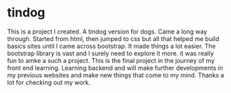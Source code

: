 # tindog
This is a project I created. A tindog version for dogs. Came a long way through. Started from html, then jumped to css but all that helped me build basics sites until
I came across bootstrap. It made things a lot easier. The bootstrap library is vast and I surely need to explore it more. it was really fun to amke a such a project. This is the final project in the journey of my front end learning. Learning backend and will make further developments in my previous websites and make new things that come to my mind. Thanks a lot for checking out my work. 

